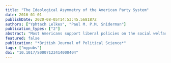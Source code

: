 ```yaml
---
title: "The Ideological Asymmetry of the American Party System"
date: 2016-01-01
publishDate: 2020-08-05T14:53:45.568187Z
authors: ["Yphtach Lelkes", "Paul M. P.M. Sniderman"]
publication_types: ["2"]
abstract: "Most Americans support liberal policies on the social welfare agenda, the dominant policy cleavage in American politics. Yet a striking feature of the US party system is its tendency to equilibrium. How, then, does the Republican Party minimize defection on the social welfare agenda? The results of this study illustrate a deep ideological asymmetry between the parties. Republican identifiers are ideologically aware and oriented to a degree that far exceeds their Democratic counterparts. Our investigation, which utilizes cross-sectional, longitudinal and experimental data, demonstrates the role of ideological awareness and involvement in the Republicans' ability to maintain the backing of their supporters even on issues on which the position of the Democratic Party is widely popular. It also exposes two mechanisms, party branding and the use of the status quo as a focal point, that Democrats use to retain or rally support for issues on the social welfare agenda on which the Republican Party's position is widely popular."
featured: false
publication: "*British Journal of Political Science*"
tags: ["mypubs"]
doi: "10.1017/S0007123414000404"
---
```


